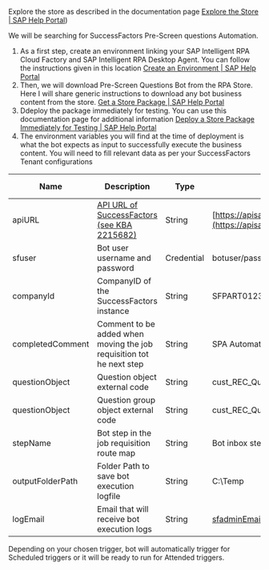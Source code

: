 Explore the store as described in the documentation page [Explore the Store | SAP Help Portal](https://help.sap.com/docs/PROCESS_AUTOMATION/527c579a1cba4f12b45326c8e890d102/b38897b821874ebe98fb15fc7d4400e9.html?locale=en-US))

We will be searching for SuccessFactors Pre-Screen questions Automation.

1. As a first step, create an environment linking your SAP Intelligent RPA Cloud Factory and SAP Intelligent RPA Desktop Agent. You can follow the instructions given in this location [Create an Environment | SAP Help Portal](https://help.sap.com/docs/IRPA/c836fab4182e45548b6c6c6d0d0a9146/04a774c632fc479497a5e72c3a842a02.html?locale=en-US&q=Environment) 
2. Then, we will download Pre-Screen Questions Bot from the RPA Store. Here I will share generic instructions to download any bot business content from the store. [Get a Store Package | SAP Help Portal](https://help.sap.com/docs/IRPA/c8e1e1d0e82547d4b4c926563984a1e5/8beb0ce5799a4b31b389fe11939ef614.html?locale=en-US) 
3.  Ddeploy the package immediately for testing. You can use this documentation page for additional information [Deploy a Store Package Immediately for Testing | SAP Help Portal](https://help.sap.com/docs/IRPA/c8e1e1d0e82547d4b4c926563984a1e5/a39a5b0ae11045559bea087e47d73fec.html?locale=en-US)
4. The environment variables you will find at the time of deployment is what the bot expects as input to successfully execute the business content. You will need to fill relevant data as per your SuccessFactors Tenant configurations

Name | Description | Type | Sample | is it Mandatory?
------------ | ------------ | ------------ | ------------| ------------
apiURL| [API URL of SuccessFactors (see KBA 2215682)](https://userapps.support.sap.com/sap/support/knowledge/en/2215682) |String | [https://apisalesdemo4.successfactors.com:443/odata/v2](https://apisalesdemo4.successfactors.com/odata/v2)| Required
sfuser| Bot user username and password |Credential | botuser/password| Required
companyId| CompanyID of the SuccessFactors instance |String | SFPART012345| Required
completedComment| Comment to be added when moving the job requisition tot he next step |String | SPA Automation added prescreen questions| Required
questionObject| Question object external code |String | cust_REC_Questions| Required
questionObject| Question group object external code |String | cust_REC_QuestionGrouping| Required
stepName| Bot step in the job requisition route map |String | Bot inbox step| Required
outputFolderPath| Folder Path to save bot execution logfile |String | C:\Temp| Optional
logEmail| Email that will receive bot execution logs |String | [sfadminEmail@bestRunSAP.com](mailto:sfadminEmail@bestRunSAP.com)| Optional

Depending on your chosen trigger, bot will automatically trigger for Scheduled triggers or it will be ready to run for Attended triggers.